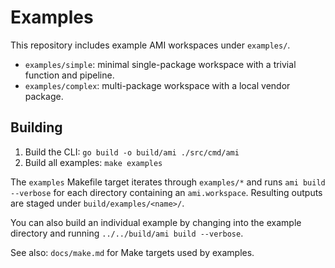 # Examples

This repository includes example AMI workspaces under `examples/`.

- `examples/simple`: minimal single-package workspace with a trivial function and pipeline.
- `examples/complex`: multi-package workspace with a local vendor package.

## Building

1) Build the CLI: `go build -o build/ami ./src/cmd/ami`
2) Build all examples: `make examples`

The `examples` Makefile target iterates through `examples/*` and runs `ami build --verbose` for each directory
containing an `ami.workspace`. Resulting outputs are staged under `build/examples/<name>/`.

You can also build an individual example by changing into the example directory and running `../../build/ami build
--verbose`.

See also: `docs/make.md` for Make targets used by examples.
